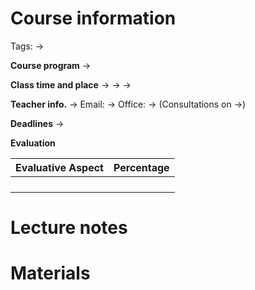 # Course information
Tags: ->

**Course program**
->

**Class time and place**
-> 
-> 
->

**Teacher info.**
->
Email: ->
Office: -> (Consultations on ->)

**Deadlines**
->

**Evaluation**

| Evaluative Aspect | Percentage |
| ----------------- | ---------- |
|                   |            |
|                   |            |
|                   |            |
|                   |            |

# Lecture notes

# Materials

